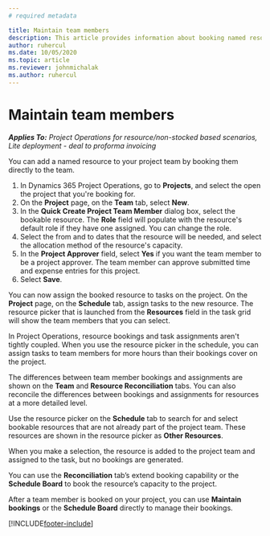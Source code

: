 ```yaml
---
# required metadata

title: Maintain team members
description: This article provides information about booking named resources to project teams and assigning them to tasks. 
author: ruhercul
ms.date: 10/05/2020
ms.topic: article
ms.reviewer: johnmichalak
ms.author: ruhercul
---
```


# Maintain team members

_**Applies To:** Project Operations for resource/non-stocked based scenarios, Lite deployment - deal to proforma invoicing_

You can add a named resource to your project team by booking them directly to the team.

1. In Dynamics 365 Project Operations, go to **Projects**, and select the open the project that you're booking for.
2. On the **Project** page, on the **Team** tab, select **New**. 
3. In the **Quick Create Project Team Member** dialog box, select the bookable resource. The **Role** field will populate with the resource's default role if they have one assigned. You can change the role. 
4. Select the from and to dates that the resource will be needed, and select the allocation method of the resource's capacity. 
5. In the **Project Approver** field, select **Yes** if you want the team member to be a project approver. The team member can approve submitted time and expense entries for this project. 
6. Select **Save**.

You can now assign the booked resource to tasks on the project. On the **Project** page, on the **Schedule** tab, assign tasks to the new resource. The resource picker that is launched from the **Resources** field in the task grid will show the team members that you can select.


In Project Operations, resource bookings and task assignments aren't tightly coupled. When you use the resource picker in the schedule, you can assign tasks to team members for more hours than their bookings cover on the project.

The differences between team member bookings and assignments are shown on the **Team** and **Resource Reconciliation** tabs. You can also reconcile the differences between bookings and assignments for resources at a more detailed level.

Use the resource picker on the **Schedule** tab to search for and select bookable resources that are not already part of the project team. These resources are shown in the resource picker as **Other Resources**.

When you make a selection, the resource is added to the project team and assigned to the task, but no bookings are generated.

You can use the **Reconciliation** tab’s extend booking capability or the **Schedule Board** to book the resource’s capacity to the project.

After a team member is booked on your project, you can use **Maintain bookings** or the **Schedule Board** directly to manage their bookings.


[!INCLUDE[footer-include](../includes/footer-banner.md)]